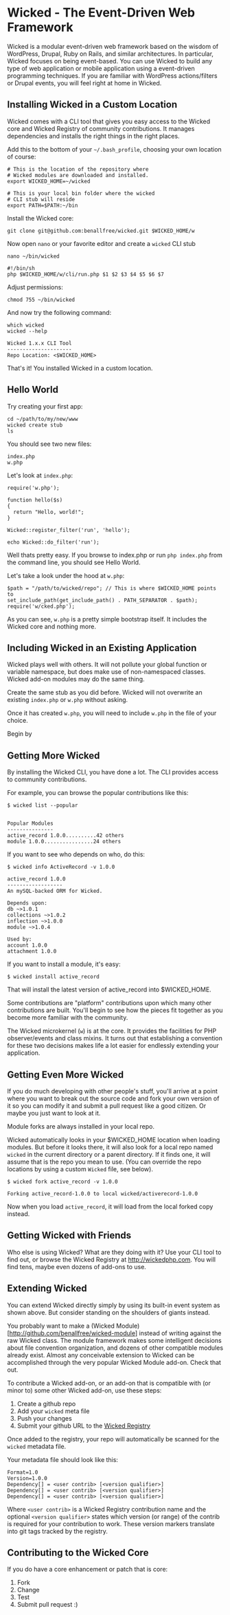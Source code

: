 # Wicked - The Event-Driven Web Framework

Wicked is a modular event-driven web framework based on the wisdom of WordPress, Drupal, Ruby on Rails, and similar architectures. In particular, Wicked focuses on being event-based. You can use Wicked to build any type of web application or mobile application using a event-driven programming techniques. If you are familiar with WordPress actions/filters or Drupal events, you will feel right at home in Wicked.

## Installing Wicked in a Custom Location

Wicked comes with a CLI tool that gives you easy access to the Wicked core and Wicked Registry of community contributions. It manages dependencies and installs the right things in the right places.

Add this to the bottom of your `~/.bash_profile`, choosing your own location of course:

    # This is the location of the repository where 
    # Wicked modules are downloaded and installed.
    export WICKED_HOME=~/wicked
    
    # This is your local bin folder where the wicked
    # CLI stub will reside
    export PATH=$PATH:~/bin


Install the Wicked core:  

    git clone git@github.com:benallfree/wicked.git $WICKED_HOME/w
    
Now open `nano` or your favorite editor and create a `wicked` CLI stub

    nano ~/bin/wicked

    #!/bin/sh
    php $WICKED_HOME/w/cli/run.php $1 $2 $3 $4 $5 $6 $7

Adjust permissions:

    chmod 755 ~/bin/wicked

And now try the following command:

    which wicked
    wicked --help

    Wicked 1.x.x CLI Tool
    ---------------------
    Repo Location: <$WICKED_HOME>
  
That's it! You installed Wicked in a custom location.

## Hello World

Try creating your first app:

    cd ~/path/to/my/new/www
    wicked create stub
    ls

You should see two new files:

    index.php
    w.php

Let's look at `index.php`:

    require('w.php');
        
    function hello($s)
    {
      return "Hello, world!";
    }
    
    Wicked::register_filter('run', 'hello');
    
    echo Wicked::do_filter('run');

Well thats pretty easy. If you browse to index.php or run `php index.php` from the command line, you should see Hello World.

Let's take a look under the hood at `w.php`:

    $path = "/path/to/wicked/repo"; // This is where $WICKED_HOME points to
    set_include_path(get_include_path() . PATH_SEPARATOR . $path);
    require('w/cked.php');

As you can see, `w.php` is a pretty simple bootstrap itself. It includes the Wicked core and nothing more.

## Including Wicked in an Existing Application

Wicked plays well with others. It will not pollute your global function or variable namespace, but does make use of non-namespaced classes. Wicked add-on modules may do the same thing.

Create the same stub as you did before. Wicked will not overwrite an existing `index.php` or `w.php` without asking.

Once it has created `w.php`, you will need to include `w.php` in the file of your choice.



Begin by 




## Getting More Wicked

By installing the Wicked CLI, you have done a lot. The CLI provides access to community contributions.

For example, you can browse the popular contributions like this:

    $ wicked list --popular
    

    Popular Modules
    ---------------
    active_record 1.0.0..........42 others
    module 1.0.0................24 others


If you want to see who depends on who, do this:

    $ wicked info ActiveRecord -v 1.0.0

    active_record 1.0.0
    ------------------
    An mySQL-backed ORM for Wicked.
    
    Depends upon:
    db ~>1.0.1
    collections ~>1.0.2
    inflection ~>1.0.0
    module ~>1.0.4
    
    Used by:
    account 1.0.0
    attachment 1.0.0
    
If you want to install a module, it's easy:

    $ wicked install active_record
    
That will install the latest version of active_record into $WICKED_HOME.

Some contributions are "platform" contributions upon which many other contributions are built. You'll begin to see how the pieces fit together as you become more familiar with the community. 

The Wicked microkernel (`w`) is at the core. It provides the facilities for PHP observer/events and class mixins. It turns out that establishing a convention for these two decisions makes life a lot easier for endlessly extending your application.

## Getting Even More Wicked

If you do much developing with other people's stuff, you'll arrive at a point where you want to break out the source code and fork your own version of it so you can modify it and submit a pull request like a good citizen. Or maybe you just want to look at it.

Module forks are always installed in your local repo.

Wicked automatically looks in your $WICKED_HOME location when loading modules. But before it looks there, it will also look for a local repo named `wicked` in the current directory or a parent directory. If it finds one, it will assume that is the repo you mean to use. (You can override the repo locations by using a custom `Wicked` file, see below).

    $ wicked fork active_record -v 1.0.0
    
    Forking active_record-1.0.0 to local wicked/activerecord-1.0.0
    
Now when you load `active_record`, it will load from the local forked copy instead.


## Getting Wicked with Friends

Who else is using Wicked? What are they doing with it? Use your CLI tool to find out, or browse the Wicked Registry at http://wickedphp.com. You will find tens, maybe even dozens of add-ons to use.

## Extending Wicked

You can extend Wicked directly simply by using its built-in event system as shown above. But consider standing on the shoulders of giants instead.

You probably want to make a (Wicked Module)[http://github.com/benallfree/wicked-module] instead of writing against the raw Wicked class. The module framework makes some intelligent decisions about file convention organization, and dozens of other compatible modules already exist. Almost any conceivable extension to Wicked can be accomplished through the very popular Wicked Module add-on. Check that out.

To contribute a Wicked add-on, or an add-on that is compatible with (or minor to) some other Wicked add-on, use these steps:

1. Create a github repo
1. Add your `wicked` meta file
1. Push your changes
1. Submit your github URL to the [Wicked Registry](http://wickedphp.com)

Once added to the registry, your repo will automatically be scanned for the `wicked` metadata file.

Your metadata file should look like this:

    Format=1.0
    Version=1.0.0
    Dependency[] = <user contrib> [<version qualifier>]
    Dependency[] = <user contrib> [<version qualifier>]
    Dependency[] = <user contrib> [<version qualifier>]

Where `<user contrib>` is a Wicked Registry contribution name and the optional `<version qualifier>` states which version (or range) of the contrib is required for your contribution to work. These version markers translate into git tags tracked by the registry.

## Contributing to the Wicked Core

If you do have a core enhancement or patch that is core:

1. Fork
1. Change
1. Test
1. Submit pull request :)

